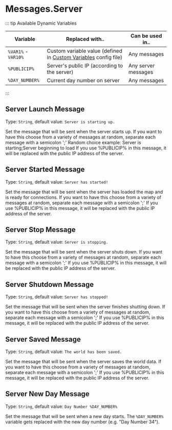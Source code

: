 # Messages.Server

::: tip Available Dynamic Variables

| Variable            | Replaced with..                                                                           | Can be used in..    |
| ------------------- | ----------------------------------------------------------------------------------------- | ------------------- |
| `%VAR1%` - `VAR10%` | Custom variable value (defined in [Custom Variables](/config/variables.html) config file) | Any messages        |
| `%PUBLICIP%`        | Server's public IP (according to the server)                                              | Any server messages |
| `%DAY_NUMBER%`      | Current day number on server                                                              | Any messages        |
:::

## Server Launch Message

Type: `String`, default value: `Server is starting up.`

Set the message that will be sent when the server starts up. If you want to have this choose from a variety of messages at random, separate each message with a semicolon ';' Random choice example: Server is starting;Server beginning to load If you use %PUBLICIP% in this message, it will be replaced with the public IP address of the server.

## Server Started Message

Type: `String`, default value: `Server has started!`

Set the message that will be sent when the server has loaded the map and is ready for connections. If you want to have this choose from a variety of messages at random, separate each message with a semicolon ';' If you use %PUBLICIP% in this message, it will be replaced with the public IP address of the server.

## Server Stop Message

Type: `String`, default value: `Server is stopping.`

Set the message that will be sent when the server shuts down. If you want to have this choose from a variety of messages at random, separate each message with a semicolon ';' If you use %PUBLICIP% in this message, it will be replaced with the public IP address of the server.

## Server Shutdown Message

Type: `String`, default value: `Server has stopped!`

Set the message that will be sent when the server finishes shutting down. If you want to have this choose from a variety of messages at random, separate each message with a semicolon ';' If you use %PUBLICIP% in this message, it will be replaced with the public IP address of the server.

## Server Saved Message

Type: `String`, default value: `The world has been saved.`

Set the message that will be sent when the server saves the world data. If you want to have this choose from a variety of messages at random, separate each message with a semicolon ';' If you use %PUBLICIP% in this message, it will be replaced with the public IP address of the server.

## Server New Day Message

Type: `String`, default value: `Day Number %DAY_NUMBER%`

Set the message that will be sent when a new day starts. The `%DAY_NUMBER%` variable gets replaced with the new day number (e.g. "Day Number 34").
